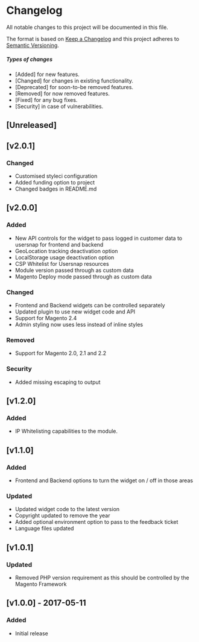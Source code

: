 # Changelog
All notable changes to this project will be documented in this file.

The format is based on [Keep a Changelog](http://keepachangelog.com/en/1.0.0/)
and this project adheres to [Semantic Versioning](http://semver.org/spec/v2.0.0.html).

##### Types of changes
* [Added] for new features.
* [Changed] for changes in existing functionality.
* [Deprecated] for soon-to-be removed features.
* [Removed] for now removed features.
* [Fixed] for any bug fixes.
* [Security] in case of vulnerabilities.

## [Unreleased]

## [v2.0.1]
### Changed
- Customised styleci configuration
- Added funding option to project
- Changed badges in README.md


## [v2.0.0]
### Added
- New API controls for the widget to pass logged in customer data to usersnap for frontend and backend
- GeoLocation tracking deactivation option
- LocalStorage usage deactivation option
- CSP Whitelist for Usersnap resources
- Module version passed through as custom data
- Magento Deploy mode passed through as custom data

### Changed
- Frontend and Backend widgets can be controlled separately
- Updated plugin to use new widget code and API
- Support for Magento 2.4
- Admin styling now uses less instead of inline styles

### Removed
- Support for Magento 2.0, 2.1 and 2.2

### Security
- Added missing escaping to output


## [v1.2.0]
### Added
- IP Whitelisting capabilities to the module.


## [v1.1.0]
### Added
- Frontend and Backend options to turn the widget on / off in those areas 

### Updated
- Updated widget code to the latest version
- Copyright updated to remove the year
- Added optional environment option to pass to the feedback ticket
- Language files updated


## [v1.0.1]
### Updated
- Removed PHP version requirement as this should be controlled by the Magento Framework


## [v1.0.0] - 2017-05-11
### Added
- Initial release
